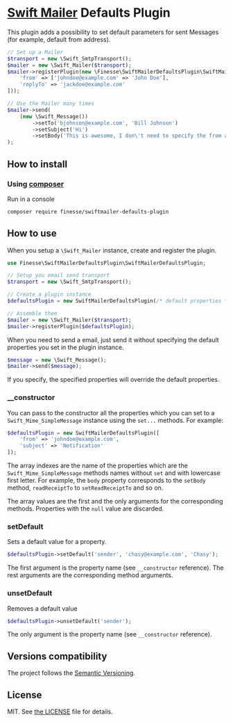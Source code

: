 # [Swift Mailer](https://swiftmailer.symfony.com/) Defaults Plugin

This plugin adds a possibility to set default parameters for sent Messages (for example, default from address).

```php
// Set up a Mailer
$transport = new \Swift_SmtpTransport();
$mailer = new \Swift_Mailer($transport);
$mailer->registerPlugin(new \Finesse\SwiftMailerDefaultsPlugin\SwiftMailerDefaultsPlugin([
    'from' => ['johndoe@example.com' => 'John Doe'],
    'replyTo' => 'jackdoe@example.com'
]));

// Use the Mailer many times
$mailer->send(
    (new \Swift_Message())
        ->setTo('bjohnson@example.com', 'Bill Johnson')
        ->setSubject('Hi')
        ->setBody('This is awesome, I don\'t need to specify the from address!')
);
```


## How to install

### Using [composer](https://getcomposer.org)

Run in a console

```bash
composer require finesse/swiftmailer-defaults-plugin
```


## How to use

When you setup a `\Swift_Mailer` instance, create and register the plugin.

```php
use Finesse\SwiftMailerDefaultsPlugin\SwiftMailerDefaultsPlugin;

// Setup you email send transport
$transport = new \Swift_SmtpTransport();

// Create a plugin instance
$defaultsPlugin = new SwiftMailerDefaultsPlugin(/* default properties */);

// Assemble them
$mailer = new \Swift_Mailer($transport);
$mailer->registerPlugin($defaultsPlugin);
```

When you need to send a email, just send it without specifying the default properties you set in the plugin instance.

```php
$message = new \Swift_Message();
$mailer->send($message);
```

If you specify, the specified properties will override the default properties.

### __constructor

You can pass to the constructor all the properties which you can set to a `Swift_Mime_SimpleMessage` instance using the 
`set...` methods. For example:

```php
$defaultsPlugin = new SwiftMailerDefaultsPlugin([
    'from' => 'johndoe@example.com',
    'subject' => 'Notification'
]);
```

The array indexes are the name of the properties which are the `Swift_Mime_SimpleMessage` methods names without `set` and
with lowercase first letter. For example, the `body` property corresponds to the `setBody` method, `readReceiptTo` to
`setReadReceiptTo` and so on.

The array values are the first and the only arguments for the corresponding methods. Properties with the `null` value 
are discarded.

### setDefault

Sets a default value for a property.

```php
$defaultsPlugin->setDefault('sender', 'chasy@example.com', 'Chasy');
```

The first argument is the property name (see `__constructor` reference). The rest arguments are the corresponding method
arguments.

### unsetDefault

Removes a default value

```php
$defaultsPlugin->unsetDefault('sender');
```

The only argument is the property name (see `__constructor` reference).


## Versions compatibility

The project follows the [Semantic Versioning](http://semver.org).


## License

MIT. See [the LICENSE](LICENSE) file for details.
